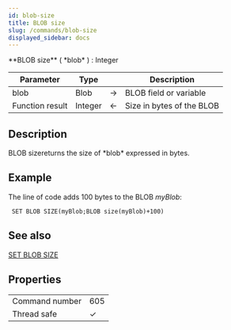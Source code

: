 ```yaml
---
id: blob-size
title: BLOB size
slug: /commands/blob-size
displayed_sidebar: docs
---
```


<!--REF #_command_.BLOB size.Syntax-->**BLOB size** ( *blob* ) : Integer<!-- END REF-->
<!--REF #_command_.BLOB size.Params-->
| Parameter | Type |  | Description |
| --- | --- | --- | --- |
| blob | Blob | &#8594;  | BLOB field or variable |
| Function result | Integer | &#8592; | Size in bytes of the BLOB |

<!-- END REF-->

## Description 

<!--REF #_command_.BLOB size.Summary-->BLOB sizereturns the size of *blob* expressed in bytes.<!-- END REF-->

## Example 

The line of code adds 100 bytes to the BLOB *myBlob*:

```4d
 SET BLOB SIZE(myBlob;BLOB size(myBlob)+100)
```

## See also 

[SET BLOB SIZE](set-blob-size.md)  

## Properties

|  |  |
| --- | --- |
| Command number | 605 |
| Thread safe | &check; |


